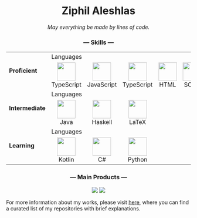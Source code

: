 <div align="center">
  <h1>Ziphil Aleshlas</h1>
</div>
<div align="center">
  <i>May everything be made by lines of code.</i>
</div>


<div align="center">
  <h3>— Skills —</h3>
</div>
<table align="center">
  <tr>
    <td rowspan="2"><b>Proficient</b></td>
    <td colspan="6">Languages</td><td colspan="2">Frameworks</td>
  </tr>
  <tr>
    <td width="90" align="center"><img width="50" src="https://cdn.jsdelivr.net/npm/simple-icons@3.13.0/icons/typescript.svg"><br>TypeScript</td>
    <td width="90" align="center"><img width="50" src="https://cdn.jsdelivr.net/npm/simple-icons@3.13.0/icons/javascript.svg"><br>JavaScript</td>
    <td width="90" align="center"><img width="50" src="https://cdn.jsdelivr.net/npm/simple-icons@3.13.0/icons/ruby.svg"><br>TypeScript</td>
    <td width="90" align="center"><img width="50" src="https://cdn.jsdelivr.net/npm/simple-icons@3.13.0/icons/html5.svg"><br>HTML</td>
    <td width="90" align="center"><img width="50" src="https://cdn.jsdelivr.net/npm/simple-icons@3.13.0/icons/sass.svg"><br>SCSS</td>
    <td width="90" align="center"><img width="50" src="https://cdn.jsdelivr.net/npm/simple-icons@3.13.0/icons/css3.svg"><br>CSS</td>
    <td width="90" align="center"><img width="50" src="https://cdn.jsdelivr.net/npm/simple-icons@3.13.0/icons/react.svg"><br>React</td>
    <td width="90" align="center"><img width="50" src="https://cdn.jsdelivr.net/npm/simple-icons@3.13.0/icons/webpack.svg"><br>Webpack</td>
  </tr>
  <tr>
    <td rowspan="2"><b>Intermediate</b></td>
    <td colspan="6">Languages</td><td colspan="2">Frameworks</td>
  </tr>
  <tr>
    <td width="90" align="center"><img width="50" src="https://cdn.jsdelivr.net/npm/simple-icons@3.13.0/icons/java.svg"><br>Java</td>
    <td width="90" align="center"><img width="50" src="https://cdn.jsdelivr.net/npm/simple-icons@3.13.0/icons/haskell.svg"><br>Haskell</td>
    <td width="90" align="center"><img width="50" src="https://cdn.jsdelivr.net/npm/simple-icons@3.13.0/icons/latex.svg"><br>LaTeX</td>
    <td colspan="3"></td>
    <td width="90" align="center"><img width="50" src="https://cdn.jsdelivr.net/npm/simple-icons@3.13.0/icons/mongodb.svg"><br>MongoDB</td>
    <td width="90" align="center"><img width="50" src="https://cdn.jsdelivr.net/npm/simple-icons@3.13.0/icons/heroku.svg"><br>Heroku</td>
  </tr>
  <tr>
    <td rowspan="2"><b>Learning</b></td>
    <td colspan="6">Languages</td><td colspan="2">Frameworks</td>
  </tr>
  <tr>
    <td width="90" align="center"><img width="50" src="https://cdn.jsdelivr.net/npm/simple-icons@3.13.0/icons/kotlin.svg"><br>Kotlin</td>
    <td width="90" align="center"><img width="50" src="https://cdn.jsdelivr.net/npm/simple-icons@3.13.0/icons/csharp.svg"><br>C#</td>
    <td width="90" align="center"><img width="50" src="https://cdn.jsdelivr.net/npm/simple-icons@3.13.0/icons/python.svg"><br>Python</td>
    <td colspan="3"></td>
    <td width="90" align="center"><img width="50" src="https://cdn.jsdelivr.net/npm/simple-icons@3.13.0/icons/unity.svg"><br>Unity</td>
    <td colspan="1"></td>
  </tr>
</table>

<div align="center">
  <h3>— Main Products —</h3>
</div>
<div align="center">
<a href="https://github.com/Ziphil/ZpdicOnlineNova"><img src="https://github-readme-stats.vercel.app/api/pin/?username=Ziphil&repo=ZpdicOnlineNova"></a>
<a href="https://github.com/Ziphil/ZenithalMathWeb"><img src="https://github-readme-stats.vercel.app/api/pin/?username=Ziphil&repo=ZenithalMathWeb"></a>
</div>

For more information about my works, please visit [here](https://github.com/Ziphil/Repositories), where you can find a curated list of my repositories with brief explanations.
